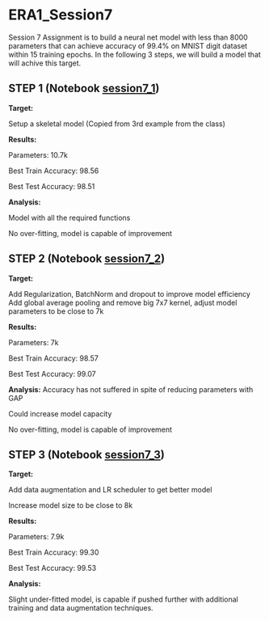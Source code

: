 # ERA1_Session7
 Session 7 Assignment is to build a neural net model with less than 8000 parameters that can achieve accuracy of 99.4% on MNIST digit dataset within 15 training epochs. In the following 3 steps, we will build a model that will achive this target.

 ## STEP 1 (Notebook [session7_1](!))
 
**Target:**

Setup a skeletal model (Copied from 3rd example from the class)

**Results:**

Parameters: 10.7k

Best Train Accuracy: 98.56

Best Test Accuracy: 98.51

**Analysis:**

Model with all the required functions

No over-fitting, model is capable of improvement

## STEP 2 (Notebook [session7_2](!))
**Target:**

Add Regularization, BatchNorm and dropout to improve model efficiency
Add global average pooling and remove big 7x7 kernel, adjust model parameters to be close to 7k

**Results:**

Parameters: 7k

Best Train Accuracy: 98.57

Best Test Accuracy: 99.07

**Analysis:**
Accuracy has not suffered in spite of reducing parameters with GAP

Could increase model capacity

No over-fitting, model is capable of improvement
## STEP 3 (Notebook [session7_3](!))
**Target:**

Add data augmentation and LR scheduler to get better model

Increase model size to be close to 8k

**Results:**

Parameters: 7.9k

Best Train Accuracy: 99.30

Best Test Accuracy: 99.53

**Analysis:**

Slight under-fitted model, is capable if pushed further with additional training and data augmentation techniques.